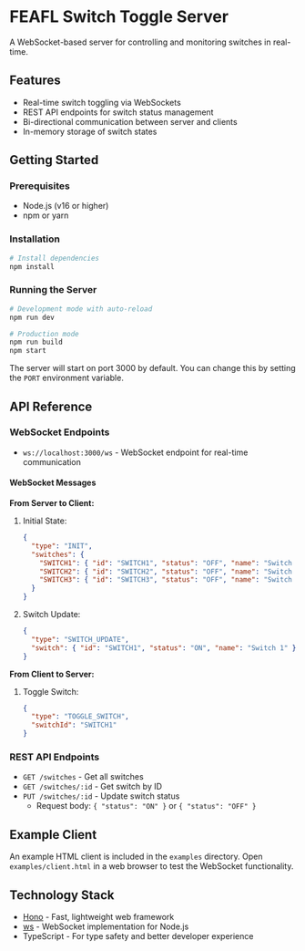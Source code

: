 # FEAFL Switch Toggle Server

A WebSocket-based server for controlling and monitoring switches in real-time.

## Features

- Real-time switch toggling via WebSockets
- REST API endpoints for switch status management
- Bi-directional communication between server and clients
- In-memory storage of switch states

## Getting Started

### Prerequisites

- Node.js (v16 or higher)
- npm or yarn

### Installation

```bash
# Install dependencies
npm install
```

### Running the Server

```bash
# Development mode with auto-reload
npm run dev

# Production mode
npm run build
npm start
```

The server will start on port 3000 by default. You can change this by setting the `PORT` environment variable.

## API Reference

### WebSocket Endpoints

- `ws://localhost:3000/ws` - WebSocket endpoint for real-time communication

#### WebSocket Messages

**From Server to Client:**

1. Initial State:
   ```json
   {
     "type": "INIT",
     "switches": {
       "SWITCH1": { "id": "SWITCH1", "status": "OFF", "name": "Switch 1" },
       "SWITCH2": { "id": "SWITCH2", "status": "OFF", "name": "Switch 2" },
       "SWITCH3": { "id": "SWITCH3", "status": "OFF", "name": "Switch 3" }
     }
   }
   ```

2. Switch Update:
   ```json
   {
     "type": "SWITCH_UPDATE",
     "switch": { "id": "SWITCH1", "status": "ON", "name": "Switch 1" }
   }
   ```

**From Client to Server:**

1. Toggle Switch:
   ```json
   {
     "type": "TOGGLE_SWITCH",
     "switchId": "SWITCH1"
   }
   ```

### REST API Endpoints

- `GET /switches` - Get all switches
- `GET /switches/:id` - Get switch by ID
- `PUT /switches/:id` - Update switch status
  - Request body: `{ "status": "ON" }` or `{ "status": "OFF" }`

## Example Client

An example HTML client is included in the `examples` directory. Open `examples/client.html` in a web browser to test the WebSocket functionality.

## Technology Stack

- [Hono](https://hono.dev/) - Fast, lightweight web framework
- [ws](https://github.com/websockets/ws) - WebSocket implementation for Node.js
- TypeScript - For type safety and better developer experience